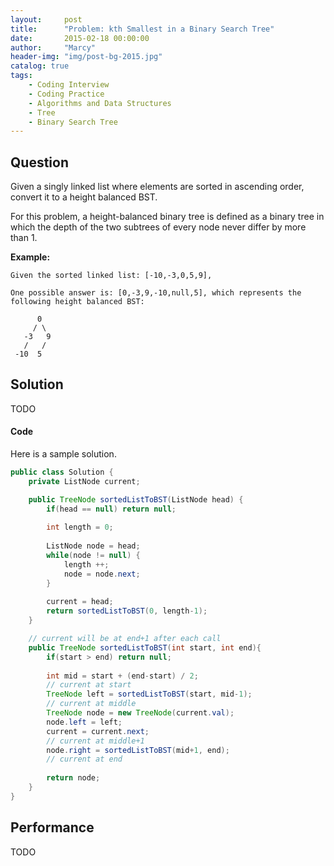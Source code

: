 ```yaml
---
layout:     post
title:      "Problem: kth Smallest in a Binary Search Tree"
date:       2015-02-18 00:00:00
author:     "Marcy"
header-img: "img/post-bg-2015.jpg"
catalog: true
tags:
    - Coding Interview
    - Coding Practice
    - Algorithms and Data Structures
    - Tree
    - Binary Search Tree
---
```


## Question

Given a singly linked list where elements are sorted in ascending order, convert it to a height balanced BST.

For this problem, a height-balanced binary tree is defined as a binary tree in which the depth of the two subtrees of every node never differ by more than 1.


**Example:**

```
Given the sorted linked list: [-10,-3,0,5,9],

One possible answer is: [0,-3,9,-10,null,5], which represents the following height balanced BST:

      0
     / \
   -3   9
   /   /
 -10  5
```

## Solution

TODO

#### Code

Here is a sample solution.

```java
public class Solution {
    private ListNode current;

    public TreeNode sortedListToBST(ListNode head) {
        if(head == null) return null;
        
        int length = 0;
        
        ListNode node = head;
        while(node != null) {
            length ++;
            node = node.next;
        }
        
        current = head;
        return sortedListToBST(0, length-1);
    }

    // current will be at end+1 after each call
    public TreeNode sortedListToBST(int start, int end){
        if(start > end) return null;
        
        int mid = start + (end-start) / 2;
        // current at start
        TreeNode left = sortedListToBST(start, mid-1);
        // current at middle
        TreeNode node = new TreeNode(current.val);
        node.left = left;
        current = current.next;
        // current at middle+1
        node.right = sortedListToBST(mid+1, end);
        // current at end
        
        return node;
    }
}
```

## Performance
TODO